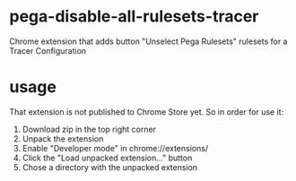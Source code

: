 # pega-disable-all-rulesets-tracer
Chrome extension that adds button "Unselect Pega Rulesets" rulesets for a Tracer Configuration

# usage
That extension is not published to Chrome Store yet. So in order for use it:

1. Download zip in the top right corner
2. Unpack the extension
3. Enable "Developer mode" in chrome://extensions/
4. Click the "Load unpacked extension..." button
5. Chose a directory with the unpacked extension
